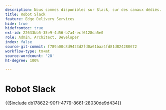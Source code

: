 ```yaml
---
description: Nous sommes disponibles sur Slack, sur des canaux dédiés. L’équipe Adobe et le robot Slack sont à votre disposition pour répondre à vos questions.
title: Robot Slack
feature: Edge Delivery Services
hide: true
hidefromtoc: true
exl-id: 22633bb5-35e9-4d56-b7a4-ecf6128da5e0
role: Admin, Architect, Developer
index: false
source-git-commit: f789a00c8d9423d2fd0a61baa4fd81d824280672
workflow-type: tm+mt
source-wordcount: '28'
ht-degree: 100%

---
```


# Robot Slack

{{$include db178622-90f1-4779-8661-28030de9d434}}

